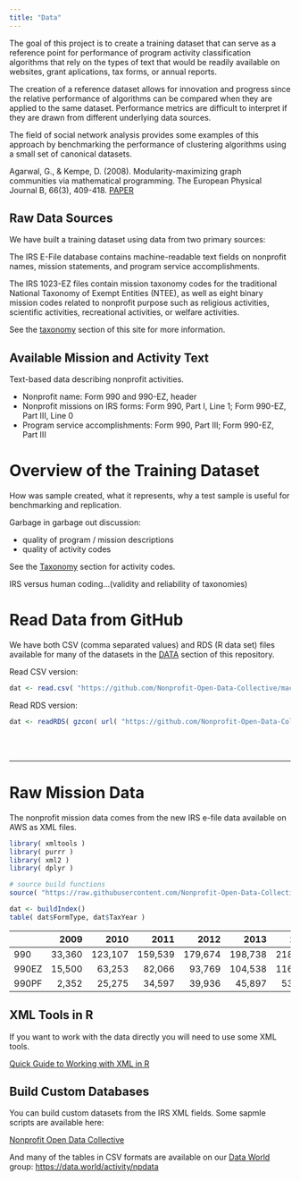 ```yaml
---
title: "Data"
---
```


The goal of this project is to create a training dataset that can serve as a reference point for performance of program activity classification algorithms that rely on the types of text that would be readily available on websites, grant aplications, tax forms, or annual reports.

The creation of a reference dataset allows for innovation and progress since the relative performance of algorithms can be compared when they are applied to the same dataset. Performance metrics are difficult to interpret if they are drawn from different underlying data sources. 

The field of social network analysis provides some examples of this approach by benchmarking the performance of clustering algorithms using a small set of canonical datasets. 

Agarwal, G., & Kempe, D. (2008). Modularity-maximizing graph communities via mathematical programming. The European Physical Journal B, 66(3), 409-418. [PAPER](https://arxiv.org/pdf/0710.2533.pdf)



## Raw Data Sources

We have built a training dataset using data from two primary sources:

The IRS E-File database contains machine-readable text fields on nonprofit names, mission statements, and program service accomplishments. 

The IRS 1023-EZ files contain mission taxonomy codes for the traditional National Taxonomy of Exempt Entities (NTEE), as well as eight binary mission codes related to nonprofit purpose such as religious activities, scientific activities, recreational activities, or welfare activities. 

See the [taxonomy](https://nonprofit-open-data-collective.github.io/machine_learning_mission_codes/taxonomies/) section of this site for more information. 



## Available Mission and Activity Text

Text-based data describing nonprofit activities.

* Nonprofit name: Form 990 and 990-EZ, header
* Nonprofit missions on IRS forms: Form 990, Part I, Line 1; Form 990-EZ, Part III, Line 0
* Program service accomplishments: Form 990, Part III; Form 990-EZ, Part III



# Overview of the Training Dataset

How was sample created, what it represents, why a test sample is useful for benchmarking and replication.

Garbage in garbage out discussion: 
* quality of program / mission descriptions 
* quality of activity codes 

See the [Taxonomy](https://nonprofit-open-data-collective.github.io/machine_learning_mission_codes/taxonomies/) section for activity codes.

IRS versus human coding...(validity and reliability of taxonomies)



# Read Data from GitHub

We have both CSV (comma separated values) and RDS (R data set) files available for many of the datasets in the [DATA](https://github.com/Nonprofit-Open-Data-Collective/machine_learning_mission_codes/tree/master/DATA) section of this repository. 

Read CSV version:

```r
dat <- read.csv( "https://github.com/Nonprofit-Open-Data-Collective/machine_learning_mission_codes/blob/master/DATA/MISSION.csv?raw=true", stringsAsFactors=F )
```

Read RDS version:

```r
dat <- readRDS( gzcon( url( "https://github.com/Nonprofit-Open-Data-Collective/machine_learning_mission_codes/blob/master/DATA/MISSION.rds?raw=true" )))
```

<br> 
<br> 

-------------------

# Raw Mission Data 

The nonprofit mission data comes from the new IRS e-file data available on AWS as XML files. 

```r
library( xmltools )
library( purrr )
library( xml2 )
library( dplyr )

# source build functions
source( "https://raw.githubusercontent.com/Nonprofit-Open-Data-Collective/irs-990-efiler-database/master/BUILD_SCRIPTS/build_efile_database_functions.R" )

dat <- buildIndex()
table( dat$FormType, dat$TaxYear )
```

|      |  2009|   2010|   2011|   2012|   2013|   2014|   2015|   2016|  2017|
|:-----|-----:|------:|------:|------:|------:|------:|------:|------:|-----:|
|990   | 33,360| 123,107| 159,539| 179,674| 198,738| 218,614| 232,975| 214,585| 25,921|
|990EZ | 15,500|  63,253|  82,066|  93,769| 104,538| 116,461| 124,507| 121,530| 28,767|
|990PF |  2,352|  25,275|  34,597|  39,936|  45,897|  53,443|  58,724|  60,305| 20,608|


## XML Tools in R

If you want to work with the data directly you will need to use some XML tools. 

[Quick Guide to Working with XML in R](Quick_Guide_to_XML_in_R.html)

## Build Custom Databases

You can build custom datasets from the IRS XML fields. Some sapmle scripts are available here:

[Nonprofit Open Data Collective](https://github.com/Nonprofit-Open-Data-Collective/irs-990-efiler-database/blob/master/BUILD_SCRIPTS/README.md)

And many of the tables in CSV formats are available on our [Data World](https://data.world/activity/npdata) group: https://data.world/activity/npdata
